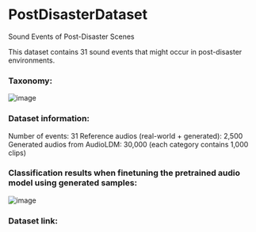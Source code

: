 # PostDisasterDataset
Sound Events of Post-Disaster Scenes

This dataset contains 31 sound events that might occur in post-disaster environments.

### Taxonomy:
![image](https://github.com/tuananhphamds/PostDisasterDataset/assets/60763901/7a6d02ae-36e4-4d62-a400-5748613fdcb2)

### Dataset information:
Number of events: 31
Reference audios (real-world + generated): 2,500
Generated audios from AudioLDM: 30,000 (each category contains 1,000 clips)

### Classification results when finetuning the pretrained audio model using generated samples:
![image](https://github.com/tuananhphamds/PostDisasterDataset/assets/60763901/eb61b0d8-9f23-4feb-9587-589a90ffc179)


### Dataset link:

